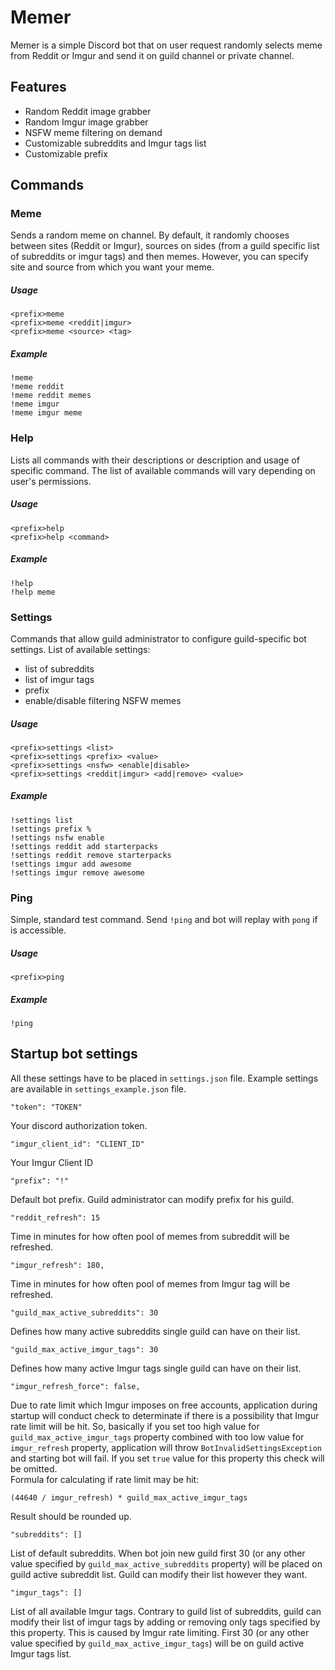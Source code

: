 # Memer 
Memer is a simple Discord bot that on user request randomly selects meme from Reddit or Imgur and send it on guild channel or private channel.

## Features
- Random Reddit image grabber
- Random Imgur image grabber
- NSFW meme filtering on demand
- Customizable subreddits and Imgur tags list
- Customizable prefix

## Commands
### Meme
Sends a random meme on channel. By default, it randomly chooses between sites (Reddit or Imgur), sources on sides (from a guild specific list of subreddits or imgur tags) and then memes. However, you can specify site and source from which you want your meme. 

##### Usage
```
<prefix>meme
<prefix>meme <reddit|imgur>
<prefix>meme <source> <tag>
```

##### Example
```
!meme
!meme reddit
!meme reddit memes
!meme imgur
!meme imgur meme
```

### Help
Lists all commands with their descriptions or description and usage of specific command. The list of available commands will vary depending on user's permissions.

##### Usage
```
<prefix>help
<prefix>help <command>
```

##### Example
```
!help
!help meme
```

### Settings
Commands that allow guild administrator to configure guild-specific bot settings. List of available settings:
- list of subreddits
- list of imgur tags
- prefix
- enable/disable filtering NSFW memes

##### Usage
```
<prefix>settings <list>
<prefix>settings <prefix> <value>
<prefix>settings <nsfw> <enable|disable>
<prefix>settings <reddit|imgur> <add|remove> <value>
```

##### Example
```
!settings list
!settings prefix %
!settings nsfw enable
!settings reddit add starterpacks
!settings reddit remove starterpacks
!settings imgur add awesome
!settings imgur remove awesome
```

### Ping
Simple, standard test command. Send `!ping` and bot will replay with `pong` if is accessible.

##### Usage
```
<prefix>ping
```

##### Example
```
!ping
```

## Startup bot settings
All these settings have to be placed in `settings.json` file. Example settings are available in `settings_example.json` file.
```
"token": "TOKEN"
```
Your discord authorization token. 

```
"imgur_client_id": "CLIENT_ID"
```
Your Imgur Client ID

```
"prefix": "!"
```
Default bot prefix. Guild administrator can modify prefix for his guild.

```
"reddit_refresh": 15
```
Time in minutes for how often pool of memes from subreddit will be refreshed.

```
"imgur_refresh": 180,
```
Time in minutes for how often pool of memes from Imgur tag will be refreshed. 

```
"guild_max_active_subreddits": 30
```
Defines how many active subreddits single guild can have on their list.

```
"guild_max_active_imgur_tags": 30
```
Defines how many active Imgur tags single guild can have on their list.

```
"imgur_refresh_force": false,
```
Due to rate limit which Imgur imposes on free accounts, application during startup will conduct check to determinate if there is a possibility that Imgur rate limit will be hit. So, basically if you set too high value for `guild_max_active_imgur_tags` property combined with too low value for `imgur_refresh` property, application will throw `BotInvalidSettingsException` and starting bot will fail. If you set `true` value for this property this check will be omitted.  
Formula for calculating if rate limit may be hit:
```
(44640 / imgur_refresh) * guild_max_active_imgur_tags
```
Result should be rounded up.

```
"subreddits": []
```
List of default subreddits. When bot join new guild first 30 (or any other value specified by `guild_max_active_subreddits` property) will be placed on guild active subreddit list. Guild can modify their list however they want.

```
"imgur_tags": []
```
List of all available Imgur tags. Contrary to guild list of subreddits, guild can modify their list of imgur tags by adding or removing only tags specified by this property. This is caused by Imgur rate limiting. First 30 (or any other value specified by `guild_max_active_imgur_tags`) will be on guild active Imgur tags list.
